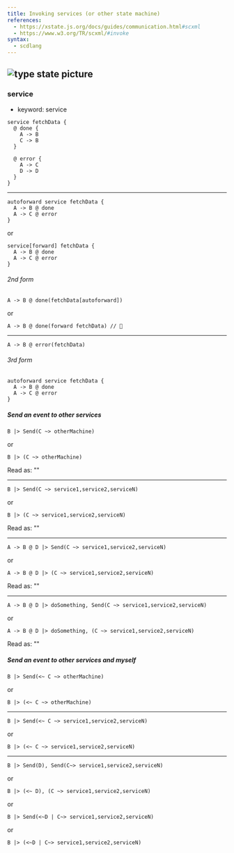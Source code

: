 ```yaml
---
title: Invoking services (or other state machine)
references:
  - https://xstate.js.org/docs/guides/communication.html#scxml
  - https://www.w3.org/TR/scxml/#invoke
syntax:
  - scdlang
---
```

![type state picture]()
---
### service
- keyword: service

```scl
service fetchData {
  @ done {
    A -> B
    C -> B
  }

  @ error {
    A -> C
    D -> D
  }
}
```
---
```scl
autoforward service fetchData {
  A -> B @ done
  A -> C @ error
}
```
or
```scl
service[forward] fetchData {
  A -> B @ done
  A -> C @ error
}
```

###### 2nd form

```scl
A -> B @ done(fetchData[autoforward])
```
or
```scl
A -> B @ done(forward fetchData) // 🤔
```
---
```scl
A -> B @ error(fetchData)
```

###### 3rd form

```scl
autoforward service fetchData {
  A -> B @ done
  A -> C @ error
}
```

##### Send an event to other services

```scl
B |> Send(C ~> otherMachine)
```
or
```scl
B |> (C ~> otherMachine)
```
Read as: ""

---
```scl
B |> Send(C ~> service1,service2,serviceN)
```
or
```scl
B |> (C ~> service1,service2,serviceN)
```
Read as: ""

---
```scl
A -> B @ D |> Send(C ~> service1,service2,serviceN)
```
or
```scl
A -> B @ D |> (C ~> service1,service2,serviceN)
```
Read as: ""

---
```scl
A -> B @ D |> doSomething, Send(C ~> service1,service2,serviceN)
```
or
```scl
A -> B @ D |> doSomething, (C ~> service1,service2,serviceN)
```
Read as: ""

##### Send an event to other services and myself

```scl
B |> Send(<~ C ~> otherMachine)
```
or
```scl
B |> (<~ C ~> otherMachine)
```
---
```scl
B |> Send(<~ C ~> service1,service2,serviceN)
```
or
```scl
B |> (<~ C ~> service1,service2,serviceN)
```
---
```scl
B |> Send(D), Send(C~> service1,service2,serviceN)
```
or
```scl
B |> (<~ D), (C ~> service1,service2,serviceN)
```
or
```scl
B |> Send(<~D | C~> service1,service2,serviceN)
```
or
```scl
B |> (<~D | C~> service1,service2,serviceN)
```